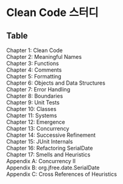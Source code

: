 # Clean Code 스터디
## Table
Chapter 1: Clean Code
<br/> 
Chapter 2: Meaningful Names
<br/> 
Chapter 3: Functions
<br/> 
Chapter 4: Comments
<br/> 
Chapter 5: Formatting<br/> 
Chapter 6: Objects and Data Structures<br/> 
Chapter 7: Error Handling<br/> 
Chapter 8: Boundaries<br/> 
Chapter 9: Unit Tests<br/> 
Chapter 10: Classes<br/> 
Chapter 11: Systems<br/> 
Chapter 12: Emergence<br/> 
Chapter 13: Concurrency<br/> 
Chapter 14: Successive Refinement<br/> 
Chapter 15: JUnit Internals<br/> 
Chapter 16: Refactoring SerialDate<br/> 
Chapter 17: Smells and Heuristics<br/> 
Appendix A: Concurrency II<br/> 
Appendix B: org.jfree.date.SerialDate<br/> 
Appendix C: Cross References of Heuristics<br/> 
